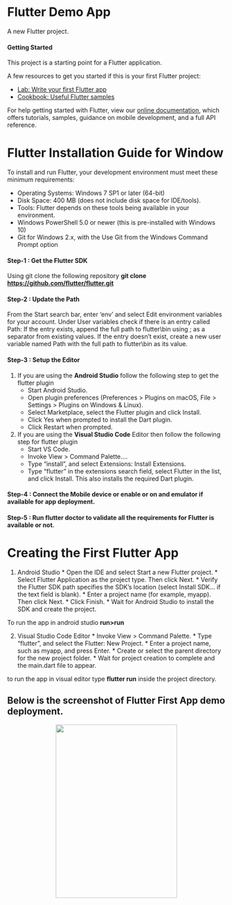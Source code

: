 # Flutter Demo App 

A new Flutter project.

#### Getting Started

This project is a starting point for a Flutter application.

A few resources to get you started if this is your first Flutter project:

- [Lab: Write your first Flutter app](https://flutter.dev/docs/get-started/codelab)
- [Cookbook: Useful Flutter samples](https://flutter.dev/docs/cookbook)

For help getting started with Flutter, view our
[online documentation](https://flutter.dev/docs), which offers tutorials,
samples, guidance on mobile development, and a full API reference.

# Flutter Installation Guide for Window

To install and run Flutter, your development environment must meet these minimum requirements:

* Operating Systems: Windows 7 SP1 or later (64-bit)
* Disk Space: 400 MB (does not include disk space for IDE/tools).
* Tools: Flutter depends on these tools being available in your environment.
* Windows PowerShell 5.0 or newer (this is pre-installed with Windows 10)
* Git for Windows 2.x, with the Use Git from the Windows Command Prompt option

#### Step-1 : Get the Flutter SDK
Using git clone the following repository
 **git clone https://github.com/flutter/flutter.git**
#### Step-2 : Update the Path
From the Start search bar, enter ‘env’ and select Edit environment variables for your account.
Under User variables check if there is an entry called Path:
If the entry exists, append the full path to flutter\bin using ; as a separator from existing values.
If the entry doesn’t exist, create a new user variable named Path with the full path to flutter\bin as its value.
#### Step-3 : Setup the Editor
1) If you are using the **Android Studio** follow the following step to get the flutter plugin
    * Start Android Studio.
    * Open plugin preferences (Preferences > Plugins on macOS, File > Settings > Plugins on Windows & Linux).
    * Select Marketplace, select the Flutter plugin and click Install.
    * Click Yes when prompted to install the Dart plugin.
    * Click Restart when prompted.
2) If you are using the **Visual Studio Code** Editor then follow the following step for flutter plugin
    * Start VS Code.
    * Invoke View > Command Palette….
    * Type “install”, and select Extensions: Install Extensions.
    * Type “flutter” in the extensions search field, select Flutter in the list, and click Install. This also installs the required      Dart plugin.
#### Step-4 : Connect the Mobile device or enable or on and emulator if available for app deployment.
#### Step-5 : Run flutter doctor to validate all the requirements for Flutter is available or not.

# Creating the First Flutter App
1) Android Studio
         * Open the IDE and select Start a new Flutter project.
         * Select Flutter Application as the project type. Then click Next.
         * Verify the Flutter SDK path specifies the SDK’s location (select Install SDK… if the text field is blank).
         * Enter a project name (for example, myapp). Then click Next.
         * Click Finish.
         * Wait for Android Studio to install the SDK and create the project.
         
  To run the app in android studio **run>run**
 
 2) Visual Studio Code Editor
         * Invoke View > Command Palette.
         * Type “flutter”, and select the Flutter: New Project.
         * Enter a project name, such as myapp, and press Enter.
         * Create or select the parent directory for the new project folder.
         * Wait for project creation to complete and the main.dart file to appear.
         
  to run the app in visual editor type **flutter run** inside the project directory.


## Below is the screenshot of Flutter First App demo deployment.
<center><img src="https://github.com/SagarPatel98/Flutter-Demo-App/blob/master/Screenshot_20200119-183905.jpg" height="400" width="280"></center>

